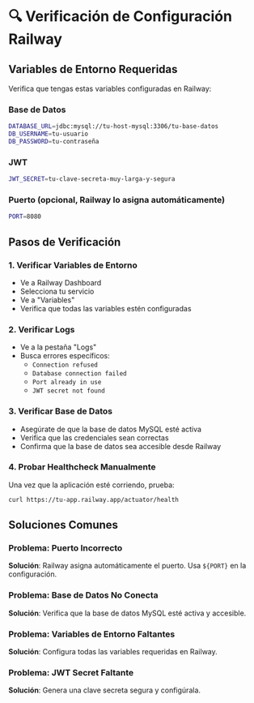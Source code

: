 # 🔍 Verificación de Configuración Railway

## Variables de Entorno Requeridas

Verifica que tengas estas variables configuradas en Railway:

### Base de Datos
```bash
DATABASE_URL=jdbc:mysql://tu-host-mysql:3306/tu-base-datos
DB_USERNAME=tu-usuario
DB_PASSWORD=tu-contraseña
```

### JWT
```bash
JWT_SECRET=tu-clave-secreta-muy-larga-y-segura
```

### Puerto (opcional, Railway lo asigna automáticamente)
```bash
PORT=8080
```

## Pasos de Verificación

### 1. Verificar Variables de Entorno
- Ve a Railway Dashboard
- Selecciona tu servicio
- Ve a "Variables"
- Verifica que todas las variables estén configuradas

### 2. Verificar Logs
- Ve a la pestaña "Logs"
- Busca errores específicos:
  - `Connection refused`
  - `Database connection failed`
  - `Port already in use`
  - `JWT secret not found`

### 3. Verificar Base de Datos
- Asegúrate de que la base de datos MySQL esté activa
- Verifica que las credenciales sean correctas
- Confirma que la base de datos sea accesible desde Railway

### 4. Probar Healthcheck Manualmente
Una vez que la aplicación esté corriendo, prueba:
```bash
curl https://tu-app.railway.app/actuator/health
```

## Soluciones Comunes

### Problema: Puerto Incorrecto
**Solución**: Railway asigna automáticamente el puerto. Usa `${PORT}` en la configuración.

### Problema: Base de Datos No Conecta
**Solución**: Verifica que la base de datos MySQL esté activa y accesible.

### Problema: Variables de Entorno Faltantes
**Solución**: Configura todas las variables requeridas en Railway.

### Problema: JWT Secret Faltante
**Solución**: Genera una clave secreta segura y configúrala.
